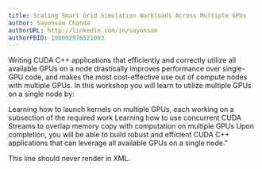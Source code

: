 ```yaml
---
title: Scaling Smart Grid Simulation Workloads Across Multiple GPUs
author: Sayonsom Chanda
authorURL: http://linkedin.com/in/sayonsom
authorFBID: 100002976521003
---
```



Writing CUDA C++ applications that efficiently and correctly utilize all available GPUs on a node drastically improves performance over single-GPU code, and makes the most cost-effective use out of compute nodes with multiple GPUs. In this workshop you will learn to utilize multiple GPUs on a single node by:

Learning how to launch kernels on multiple GPUs, each working on a subsection of the required work
Learning how to use concurrent CUDA Streams to overlap memory copy with computation on multiple GPUs
Upon completion, you will be able to build robust and efficient CUDA C++ applications that can leverage all available GPUs on a single node."

<!--truncate-->

This line should never render in XML.
